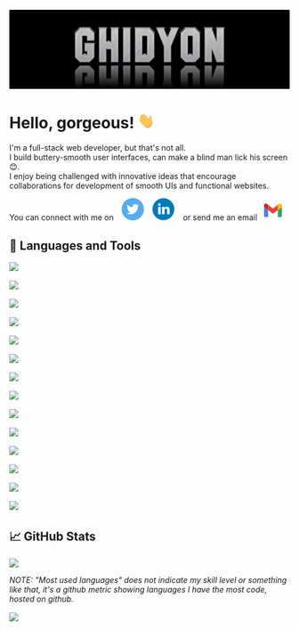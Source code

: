 [![Header](https://github.com/Ghidyon/Ghidyon/blob/main/readme_header.jpg)](https://github.com/Ghidyon)

# Hello, gorgeous! <img src="https://github.com/Ghidyon/Ghidyon/blob/main/wave.gif" width="30px">
I'm a full-stack web developer, but that's not all.<br />
I build buttery-smooth user interfaces, can make a blind man lick his screen 😊.<br />
I enjoy being challenged with innovative ideas that encourage collaborations for development of smooth UIs and functional websites.

You can connect with me on &ensp; [![Go to Twitter](https://github.com/Ghidyon/Ghidyon/blob/main/icons/twitter.svg)](https://twitter.com/ghidyon_) &ensp; [![Go to LinkedIn](https://github.com/Ghidyon/Ghidyon/blob/main/icons/linkedin.svg)](https://linkedin.com/in/gideonakunana) &ensp; or send me an email [![mail](https://github.com/Ghidyon/Ghidyon/blob/main/icons/gmail.svg)](mailto:gideonakunana@gmail.com)

## 🔧 Languages and Tools

<!-- ![](https://img.shields.io/badge/TypeScript-informational?style=flat&logo=typescript&logoColor=fff&color=238636&labelColor=3178C6) -->

<!-- Javascript -->
![](https://img.shields.io/badge/JavaScript-informational?style=flat&logo=javascript&logoColor=000000&color=238636&labelColor=F7DF1E)
<!-- Node.js -->
![](https://img.shields.io/badge/Node.js-informational?style=flat&logo=node-dot-js&logoColor=ffffff&color=238636&labelColor=339933)
<!-- MongoDB -->
![](https://img.shields.io/badge/MongoDB-informational?style=flat&logo=mongodb&logoColor=47A248&color=238636&labelColor=000)
<!-- Postman -->
![](https://img.shields.io/badge/Postman-informational?style=flat&logo=postman&logoColor=FF6C37&color=238636&labelColor=ffffff)
<!-- MySQL -->
![](https://img.shields.io/badge/MySQL-informational?style=flat&logo=mysql&logoColor=ffffff&color=238636&labelColor=4479A1)
<!-- jQuery -->
![](https://img.shields.io/badge/jQuery-informational?style=flat&logo=jquery&logoColor=ffffff&color=238636&labelColor=0769AD)
<!-- Materialize -->
![](https://img.shields.io/badge/Materialize-informational?style=flat&color=238636)
<!-- Bootstrap -->
![](https://img.shields.io/badge/Bootstrap-informational?style=flat&logo=bootstrap&logoColor=ffffff&color=238636&labelColor=7952B3)
<!-- Figma -->
![](https://img.shields.io/badge/Figma-informational?style=flat&logo=figma&logoColor=ffffff&color=238636&labelColor=F24E1E)
<!-- Photoshop -->
![](https://img.shields.io/badge/Adobe%20Photoshop-informational?style=flat&logo=adobe-photoshop&logoColor=ffffff&color=238636&labelColor=31A8FF)
<!-- GIT -->
![](https://img.shields.io/badge/GIT-informational?style=flat&logo=git&logoColor=ffffff&color=238636&labelColor=F05032)
<!-- Github -->
![](https://img.shields.io/badge/GitHub-informational?style=flat&logo=github&logoColor=ffffff&color=238636&labelColor=181717)
<!-- Vs Code -->
![](https://img.shields.io/badge/VS%20Code-informational?style=flat&logo=visual-studio-code&logoColor=007ACC&color=238636&labelColor=ffffff)
<!-- Linux -->
![](https://img.shields.io/badge/Linux-informational?style=flat&logo=linux&logoColor=000000&color=238636&labelColor=FCC624)
<!-- ![](https://img.shields.io/badge/Windows-informational?style=flat&logo=windows&logoColor=0078D6&color=238636&labelColor=21262d) -->

## 📈 GitHub Stats

<img align="center" src="https://github-readme-stats.vercel.app/api?username=Ghidyon&theme=dark&show_icons=true&custom_title=Activity%20Stats&title_color=40c463&text_color=b9c1c9&bg_color=161b22&hide_border=true&icon_color=40c463"/>

*NOTE: "Most used languages" does not indicate my skill level or something like that, it's a github metric showing languages I have the most code, hosted on github.*

<img align="center" src="https://github-readme-stats.vercel.app/api/top-langs/?username=Ghidyon&hide=hack,html,php&theme=dark&hide_border=true&text_color=b9c1c9&bg_color=161b22&title_color=40c463&layout=compact"/>
